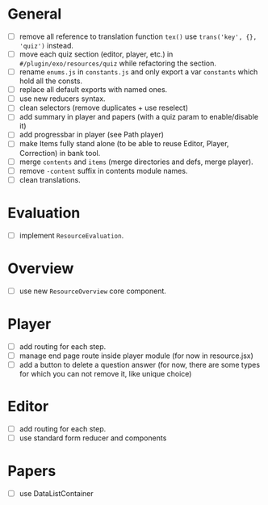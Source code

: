 
# General
- [ ] remove all reference to translation function `tex()` use `trans('key', {}, 'quiz')` instead.
- [ ] move each quiz section (editor, player, etc.) in `#/plugin/exo/resources/quiz` while refactoring the section.
- [ ] rename `enums.js` in `constants.js` and only export a var `constants` which hold all the consts.
- [ ] replace all default exports with named ones.
- [ ] use new reducers syntax.
- [ ] clean selectors (remove duplicates + use reselect)
- [ ] add summary in player and papers (with a quiz param to enable/disable it)
- [ ] add progressbar in player (see Path player)
- [ ] make Items fully stand alone (to be able to reuse Editor, Player, Correction) in bank tool.
- [ ] merge `contents` and `items` (merge directories and defs, merge player).
- [ ] remove `-content` suffix in contents module names.
- [ ] clean translations.

# Evaluation
- [ ] implement `ResourceEvaluation`.

# Overview
- [ ] use new `ResourceOverview` core component.

# Player
- [ ] add routing for each step.
- [ ] manage end page route inside player module (for now in resource.jsx)
- [ ] add a button to delete a question answer (for now, there are some types for which you can not remove it, like unique choice)

# Editor
- [ ] add routing for each step.
- [ ] use standard form reducer and components

# Papers
- [ ] use DataListContainer
